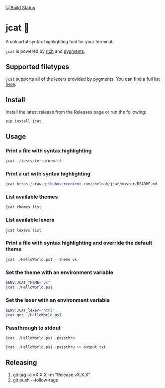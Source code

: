 [![Build Status](https://craigg.visualstudio.com/Pipelines/_apis/build/status/jcat?branchName=master)](https://craigg.visualstudio.com/Pipelines/_build/latest?definitionId=24&branchName=master)

# jcat :pencil:

A colourful syntax highlighting tool for your terminal.

`jcat` is powered by [rich](https://github.com/willmcgugan/rich) and [pygments](https://github.com/pygments/pygments).

## Supported filetypes

`jcat` supports all of the lexers provided by pygments. You can find a full list [here](https://pygments.org/docs/lexers/).

## Install

Install the latest release from the Releases page or run the following:

```PowerShell
pip install jcat
```

## Usage

### Print a file with syntax highlighting

```PowerShell
jcat ./tests/terraform.tf
```

### Print a url with syntax highlighting

```PowerShell
jcat https://raw.githubusercontent.com/chelnak/jcat/master/README.md
```

### List available themes

```PowerShell
jcat themes list
```

### List available lexers

```PowerShell
jcat lexers list
```

### Print a file with syntax highlighting and override the default theme

```PowerShell
jcat ./HelloWorld.ps1 --theme vs
```

### Set the theme with an environment variable

```PowerShell
$ENV:JCAT_THEME="vs"
jcat ./HelloWorld.ps1
```

### Set the lexer with an environment variable

```PowerShell
$ENV:JCAT_lexer="html"
jcat get ./HelloWorld.ps1
```

### Passthrough to stdout

```PowerShell
jcat ./HelloWorld.ps1 -passthru
```

```PowerShell
jcat ./HelloWorld.ps1 -passthru >> output.txt
```

## Releasing

1. git tag -a vX.X.X -m "Release vX.X.X"
2. git push --follow-tags
